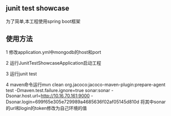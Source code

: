 ## junit test showcase
为了简单,本工程使用spring boot框架

## 使用方法
1 修改application.yml中mongodb的host和port

2 运行JunitTestShowcaseApplication启动工程

3 运行junit test

4 maven命令运行mvn clean org.jacoco:jacoco-maven-plugin:prepare-agent test -Dmaven.test.failure.ignore=true sonar:sonar  -Dsonar.host.url=http://10.16.70.161:9000 -Dsonar.login=699f65e305e729989a4685636f02af05145d810d 将其中sonar的url和login的token修改为自己环境的值